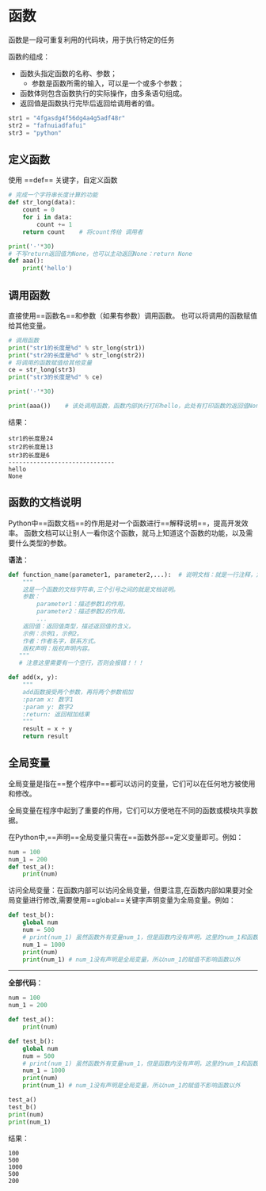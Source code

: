 # 函数

函数是一段可重复利用的代码块，用于执行特定的任务

函数的组成：
- 函数头指定函数的名称、参数；
	- 参数是函数所需的输入，可以是一个或多个参数；
- 函数体则包含函数执行的实际操作，由多条语句组成。
- 返回值是函数执行完毕后返回给调用者的值。​

```python
str1 = "4fgasdg4f56dg4a4g5adf48r"
str2 = "fafnuiadfafui"
str3 = "python"
```
## 定义函数
使用 ==def== 关键字，自定义函数
```python
# 完成一个字符串长度计算的功能
def str_long(data):
	count = 0
	for i in data:
		count += 1
	return count	# 将count传给 调用者

print('-'*30)
# 不写return返回值为None，也可以主动返回None：return None
def aaa():
	print('hello')
```

## 调用函数
直接使用==函数名==和参数（如果有参数）调用函数。
也可以将调用的函数赋值给其他变量。
```python
# 调用函数
print("str1的长度是%d" % str_long(str1))
print("str2的长度是%d" % str_long(str2))
# 将调用的函数赋值给其他变量
ce = str_long(str3)
print("str3的长度是%d" % ce)

print('-'*30)

print(aaa())	# 该处调用函数，函数内部执行打印hello，此处有打印函数的返回值None
```
结果：
```
str1的长度是24
str2的长度是13
str3的长度是6
------------------------------
hello
None
```

## 函数的文档说明
Python中==函数文档==的作用是对一个函数进行==解释说明==，提高开发效率。
函数文档可以让别人一看你这个函数，就马上知道这个函数的功能，以及需要什么类型的参数。​

**语法**：
```python
def function_name(parameter1, parameter2,...):	# 说明文档：就是一行注释，定义一个函数后（def XXX(): 的下一行）
    """
	这是一个函数的文档字符串,三个引号之间的就是文档说明。
	参数：
	    parameter1：描述参数1的作用。
	    parameter2：描述参数2的作用。
	    ...
	返回值：返回值类型，描述返回值的含义。
	示例：示例1，示例2。
	作者：作者名字，联系方式。
	版权声明：版权声明内容。
   """
   # 注意这里需要有一个空行，否则会报错！！！
```

```python
def add(x, y):
    """
    add函数接受两个参数，再将两个参数相加
    :param x: 数字1
    :param y: 数字2
    :return: 返回相加结果
    """
    result = x + y
    return result
```

## 全局变量
全局变量是指在==整个程序中==都可以访问的变量，它们可以在任何地方被使用和修改。

全局变量在程序中起到了重要的作用，它们可以方便地在不同的函数或模块共享数据。

在Python中,==声明==全局变量只需在==函数外部==定义变量即可。例如：
```python 
num = 100
num_1 = 200
def test_a():
	print(num)
```

访问全局变量：在函数内部可以访问全局变量，但要注意,在函数内部如果要对全局变量进行修改,需要使用==global==关键字声明变量为全局变量。例如：
```python
def test_b(): 
    global num 
    num = 500
    # print(num_1) 虽然函数外有变量num_1，但是函数内没有声明，这里的num_1和函数外的num_1没有关联
    num_1 = 1000
    print(num)
    print(num_1) # num_1没有声明是全局变量，所以num_1的赋值不影响函数以外
```
<hr>

**全部代码**：
```python
num = 100
num_1 = 200

def test_a():
    print(num)

def test_b(): 
    global num 
    num = 500
    # print(num_1) 虽然函数外有变量num_1，但是函数内没有声明，这里的num_1和函数外的num_1没有关联
    num_1 = 1000
    print(num)
    print(num_1) # num_1没有声明是全局变量，所以num_1的赋值不影响函数以外

test_a()
test_b()
print(num)
print(num_1)
```
结果：
```
100
500
1000
500
200
```
## 
<!--stackedit_data:
eyJoaXN0b3J5IjpbMTg2MjYzODg5LC0xOTkyOTQ5Mzg0LDEzMD
MxOTEwMTQsNjQ1MzQ5NzcwXX0=
-->